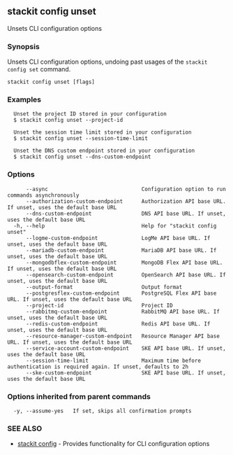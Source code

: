 ## stackit config unset

Unsets CLI configuration options

### Synopsis

Unsets CLI configuration options, undoing past usages of the `stackit config set` command.

```
stackit config unset [flags]
```

### Examples

```
  Unset the project ID stored in your configuration
  $ stackit config unset --project-id

  Unset the session time limit stored in your configuration
  $ stackit config unset --session-time-limit

  Unset the DNS custom endpoint stored in your configuration
  $ stackit config unset --dns-custom-endpoint
```

### Options

```
      --async                              Configuration option to run commands asynchronously
      --authorization-custom-endpoint      Authorization API base URL. If unset, uses the default base URL
      --dns-custom-endpoint                DNS API base URL. If unset, uses the default base URL
  -h, --help                               Help for "stackit config unset"
      --logme-custom-endpoint              LogMe API base URL. If unset, uses the default base URL
      --mariadb-custom-endpoint            MariaDB API base URL. If unset, uses the default base URL
      --mongodbflex-custom-endpoint        MongoDB Flex API base URL. If unset, uses the default base URL
      --opensearch-custom-endpoint         OpenSearch API base URL. If unset, uses the default base URL
      --output-format                      Output format
      --postgresflex-custom-endpoint       PostgreSQL Flex API base URL. If unset, uses the default base URL
      --project-id                         Project ID
      --rabbitmq-custom-endpoint           RabbitMQ API base URL. If unset, uses the default base URL
      --redis-custom-endpoint              Redis API base URL. If unset, uses the default base URL
      --resource-manager-custom-endpoint   Resource Manager API base URL. If unset, uses the default base URL
      --service-account-custom-endpoint    SKE API base URL. If unset, uses the default base URL
      --session-time-limit                 Maximum time before authentication is required again. If unset, defaults to 2h
      --ske-custom-endpoint                SKE API base URL. If unset, uses the default base URL
```

### Options inherited from parent commands

```
  -y, --assume-yes   If set, skips all confirmation prompts
```

### SEE ALSO

* [stackit config](./stackit_config.md)	 - Provides functionality for CLI configuration options

